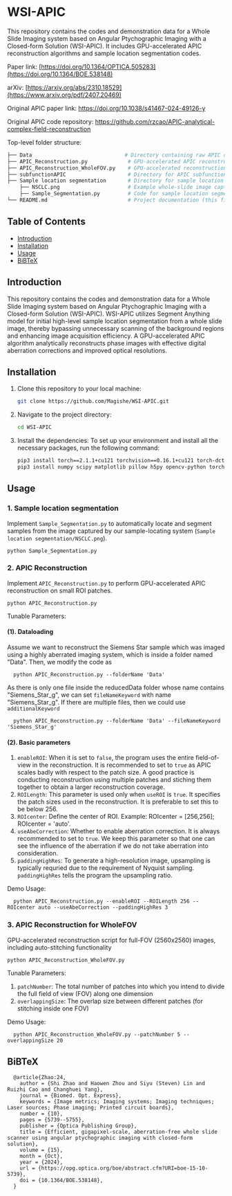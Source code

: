 # WSI-APIC

This repository contains the codes and demonstration data for a Whole Slide Imaging system based on Angular Ptychographic Imaging with a Closed-form Solution (WSI-APIC). It includes GPU-accelerated APIC reconstruction algorithms and sample location segmentation codes.

Paper link: [https://doi.org/10.1364/OPTICA.505283](https://doi.org/10.1364/BOE.538148)

arXiv: [https://arxiv.org/abs/2310.18529](https://www.arxiv.org/pdf/2407.20469)

Original APIC paper link: https://doi.org/10.1038/s41467-024-49126-y

Original APIC code repository: https://github.com/rzcao/APIC-analytical-complex-field-reconstruction

Top-level folder structure:

```bash
├── Data                              # Directory containing raw APIC data and calibration data for preprocessing
├── APIC_Reconstruction.py             # GPU-accelerated APIC reconstruction script for basic image reconstruction
├── APIC_Reconstruction_WholeFOV.py    # GPU-accelerated reconstruction script for full-FOV (2560x2560) images, including auto-stitching functionality
├── subfunctionAPIC                    # Directory for APIC subfunctions used in the reconstruction process
├── Sample location segmentation       # Directory for sample location segmentation
    ├── NSCLC.png                      # Example whole-slide image captured by the sample-locating system
    ├── Sample_Segmentation.py         # Code for sample location segmentation
└── README.md                          # Project documentation (this file)
```


## Table of Contents
- [Introduction](#introduction)
- [Installation](#installation)
- [Usage](#usage)
- [BiBTeX](#BiBTeX)

## Introduction

This repository contains the codes and demonstration data for a Whole Slide Imaging  system based on Angular Ptychographic Imaging with a Closed-form Solution (WSI-APIC). WSI-APIC utilizes Segment Anything model for initial high-level sample location segmentation from a whole slide image, thereby bypassing unnecessary scanning of the background regions and enhancing image acquisition efficiency. A GPU-accelerated APIC algorithm analytically reconstructs phase images with effective digital aberration corrections and improved optical resolutions.

## Installation

1. Clone this repository to your local machine:
    ```bash
    git clone https://github.com/Magishe/WSI-APIC.git
    ```

2. Navigate to the project directory:
    ```bash
    cd WSI-APIC
    ```

3. Install the dependencies:
   To set up your environment and install all the necessary packages, run the following command:
    ```bash
    pip3 install torch==2.1.1+cu121 torchvision==0.16.1+cu121 torch-dct==0.1.6 --index-url https://download.pytorch.org/whl/cu121
    pip3 install numpy scipy matplotlib pillow h5py opencv-python torch-dct
    ```


## Usage

### 1. Sample location segmentation
Implement `Sample_Segmentation.py` to automatically locate and segment samples from the image captured by our sample-locating system (`Sample location segmentation/NSCLC.png`).

    python Sample_Segmentation.py
  

### 2. APIC Reconstruction
Implement `APIC_Reconstruction.py` to perform GPU-accelerated APIC reconstruction on small ROI patches.

    python APIC_Reconstruction.py

Tunable Parameters:
#### (1). Dataloading
Assume we want to reconstruct the Siemens Star sample which was imaged using a highly aberrated imaging system, which is inside a folder named "Data". Then, we modify the code as
      
      python APIC_Reconstruction.py --folderName 'Data'

As there is only one file inside the reducedData folder whose name contains "Siemens_Star_g", we can set ```fileNameKeyword``` with name "Siemens_Star_g". If there are multiple files, then we could use ```additionalKeyword```

      python APIC_Reconstruction.py --folderName 'Data' --fileNameKeyword 'Siemens_Star_g'

#### (2). Basic parameters
1. `enableROI`: When it is set to `false`, the program uses the entire field-of-view in the reconstruction. It is recommended to set to `true` as APIC scales badly with respect to the patch size. A good practice is conducting reconstruction using multiple patches and stiching them together to obtain a larger reconstruction coverage.
2. `ROILength`: This parameter is used only when `useROI` is `true`. It specifies the patch sizes used in the reconstruction. It is preferable to set this to be below 256.
3. `ROIcenter`: Define the center of ROI. Example: ROIcenter = [256,256]; ROIcenter = 'auto'.
4. `useAbeCorrection`: Whether to enable aberration correction. It is always recommended to set to `true`. We keep this parameter so that one can see the influence of the aberration if we do not take aberration into consideration.
5. `paddingHighRes`: To generate a high-resolution image, upsampling is typically requried due to the requirement of Nyquist sampling. `paddingHighRes` tells the program the upsampling ratio.

Demo Usage:

      python APIC_Reconstruction.py --enableROI --ROILength 256 --ROIcenter auto --useAbeCorrection --paddingHighRes 3

### 3. APIC Reconstruction for WholeFOV
GPU-accelerated reconstruction script for full-FOV (2560x2560) images, including auto-stitching functionality

    python APIC_Reconstruction_WholeFOV.py

Tunable Parameters:
1. `patchNumber`: The total number of patches into which you intend to divide the full field of view (FOV) along one dimension
2. `overlappingSize`: The overlap size between different patches (for stitching inside one FOV)

Demo Usage:

      python APIC_Reconstruction_WholeFOV.py --patchNumber 5 --overlappingSize 20

## BiBTeX
      @article{Zhao:24,
        author = {Shi Zhao and Haowen Zhou and Siyu (Steven) Lin and Ruizhi Cao and Changhuei Yang},
        journal = {Biomed. Opt. Express},
        keywords = {Image metrics; Imaging systems; Imaging techniques; Laser sources; Phase imaging; Printed circuit boards},
        number = {10},
        pages = {5739--5755},
        publisher = {Optica Publishing Group},
        title = {Efficient, gigapixel-scale, aberration-free whole slide scanner using angular ptychographic imaging with closed-form solution},
        volume = {15},
        month = {Oct},
        year = {2024},
        url = {https://opg.optica.org/boe/abstract.cfm?URI=boe-15-10-5739},
        doi = {10.1364/BOE.538148},
      }

